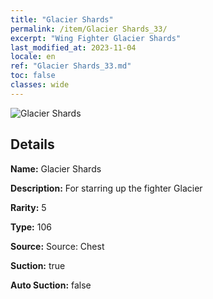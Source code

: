 ```yaml
---
title: "Glacier Shards"
permalink: /item/Glacier Shards_33/
excerpt: "Wing Fighter Glacier Shards"
last_modified_at: 2023-11-04
locale: en
ref: "Glacier Shards_33.md"
toc: false
classes: wide
---
```



 ![Glacier Shards](/images/item/Glacier_Shards_p.png)



## Details

 **Name:** Glacier Shards 

 **Description:** For starring up the fighter Glacier

 **Rarity:** 5 

 **Type:** 106 

 **Source:** Source: Chest 

 **Suction:** true 

 **Auto Suction:** false 


